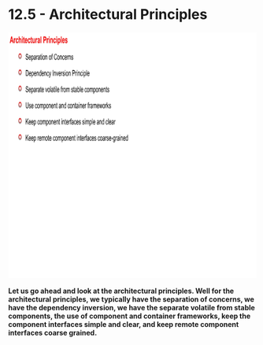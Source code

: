 # 12.5 - Architectural Principles

<img src="/images/12_05_01.jpg" width="800" height="500">

**Let us go ahead and look at the architectural principles. Well for the architectural principles, we typically have the separation of concerns, we have the dependency inversion, we have the separate volatile from stable components, the use of component and container frameworks, keep the component interfaces simple and clear, and keep remote component interfaces coarse grained.**